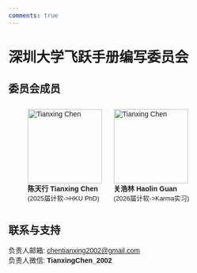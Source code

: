 ```yaml
---
comments: true
---
```


<style>
* {
  box-sizing: border-box;
}
body {
  font-family: Arial, Helvetica, sans-serif;
}
hr.narrow {margin: 0 10px}
/* 并排浮动两列 */
.column {
  float: left;
  width: 50%;
  padding: 0 5px;
}
.fullcolumn {
  float: left;
  width: 100%;
  padding: 0 5px;
}


/* 删除多余的左右边距，由于填充 */
.row {margin: 0 10px; margin-bottom: 20px;}

/* 清除列后的浮点数 */
.row:after {
  content: "";
  display: table;
  clear: both;
}

/* 响应列 */
@media screen and (max-width: 600px) {
  .column {
    width: 100%;
    display: block;
    margin-bottom: 20px;
  }
}

/* 设置计数器卡片的样式 */
.card {
  box-shadow: 0 0px 3px 0 rgba(128, 128, 128, 0.2);
  padding: 10px;
  transition: 0.3s;
  /* text-align: center; */
  /* background-color: #ffffff; */
  border-radius: 2px;
}
.card:hover {
  box-shadow: 0 8px 16px 0 rgba(128, 128, 128, 0.2);
}
.container {
  padding: 5px 5px;
}
</style>

# 深圳大学飞跃手册编写委员会

## 委员会成员

<div style="text-align: center;">
    <div style="display: inline-block; text-align: left; margin: 10px;">
        <img src="../files/tianxingchen.jpg" alt="Tianxing Chen" width="150" />
        <div><strong>陈天行 Tianxing Chen</strong><div style="font-size: small">(2025届计软->HKU PhD)</div></div>
    </div>
    <div style="display: inline-block; text-align: left; margin: 10px;">
        <img src="../files/tianxingchen.jpg" alt="Tianxing Chen" width="150" />
        <div><strong>关浩林 Haolin Guan</strong><div style="font-size: small">(2026届计软->Karma实习)</div></div>
    </div>
    <!-- 可以添加更多的成员 -->
</div>

## 联系与支持
负责人邮箱: <a href="mailto:chentianxing2002@gmail.com">chentianxing2002@gmail.com</a><br>
负责人微信: **TianxingChen_2002**